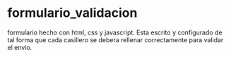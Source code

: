 # formulario_validacion
formulario hecho con html, css y javascript. Esta escrito y configurado de tal forma que cada casillero se debera rellenar correctamente para validar el envio. 
